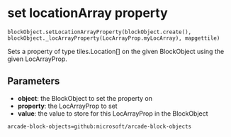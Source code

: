 # set locationArray property

```sig
blockObject.setLocationArrayProperty(blockObject.create(), blockObject._locArrayProperty(LocArrayProp.myLocArray), mapgettile)
```

Sets a property of type tiles.Location[] on the given BlockObject using the given LocArrayProp.

## Parameters

* **object**: the BlockObject to set the property on
* **property**: the LocArrayProp to set
* **value**: the value to store for this LocArrayProp in the BlockObject

```package
arcade-block-objects=github:microsoft/arcade-block-objects
```

